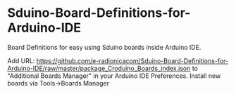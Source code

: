 # Sduino-Board-Definitions-for-Arduino-IDE
Board Definitions for easy using Sduino boards inside Arduino IDE.

Add URL: https://github.com/e-radionicacom/Sduino-Board-Definitions-for-Arduino-IDE/raw/master/package_Croduino_Boards_index.json to "Additional Boards Manager" in your Arduino IDE Preferences. Install new boards via Tools->Boards Manager
